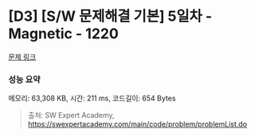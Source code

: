 # [D3] [S/W 문제해결 기본] 5일차 - Magnetic - 1220 

[문제 링크](https://swexpertacademy.com/main/code/problem/problemDetail.do?contestProbId=AV14hwZqABsCFAYD) 

### 성능 요약

메모리: 63,308 KB, 시간: 211 ms, 코드길이: 654 Bytes



> 출처: SW Expert Academy, https://swexpertacademy.com/main/code/problem/problemList.do